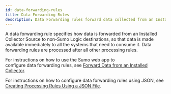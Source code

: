 ```yaml
---
id: data-forwarding-rules
title: Data Forwarding Rules
description: Data Forwarding rules forward data collected from an Installed Collector to non-Sumo Logic destinations.
---
```



A data forwarding rule specifies how data is forwarded from an Installed Collector Source to non-Sumo Logic destinations, so that data is made available immediately to all the systems that need to consume it. Data forwarding rules are processed after all other processing rules.

For instructions on how to use the Sumo web app to configure data forwarding rules, see [Forward Data from an Installed Collector](/docs/manage/data-forwarding).

For instructions on how to configure data forwarding rules using JSON, see [Creating Processing Rules Using a JSON File](/docs/send-data/use-json-configure-sources).
